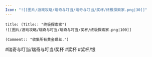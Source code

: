 ```yaml
---
Icon: "![[图片/游戏攻略/瑞奇与叮当/瑞奇与叮当/奖杯/终极探索家.png|30]]"
---
```

```ad-common-silver-trophy
title: (Title:: "终极探索家")
![[图片/游戏攻略/瑞奇与叮当/瑞奇与叮当/奖杯/终极探索家.png|100]]

(Comment:: "收集所有黄金螺丝.")
```

#瑞奇与叮当/瑞奇与叮当/奖杯 #奖杯 #奖杯/银
